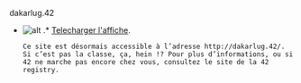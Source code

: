 
 dakarlug.42
* ![alt](https://raw.github.com/Dakarlug/site-datas/master/datas/reddit.png "") .*  [Telecharger l'affiche](https://raw.github.com/Dakarlug/site-datas/master/datas/pdf "").
    
      Ce site est désormais accessible à l’adresse http://dakarlug.42/. Si c’est pas la classe, ça, hein !? Pour plus d’informations, ou si 42 ne marche pas encore chez vous, consultez le site de la 42 registry.
    
    
    



    



    



    



    



    



 
    
     